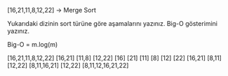 [16,21,11,8,12,22] -> Merge Sort

Yukarıdaki dizinin sort türüne göre aşamalarını yazınız.
Big-O gösterimini yazınız.

Big-O = m.log(m)

[16,21,11,8,12,22]
[16,21] [11,8] [12,22]
[16] [21] [11] [8] [12] [22]
[16,21] [8,11] [12,22]
[8,11,16,21] [12,22]
[8,11,12,16,21,22]
